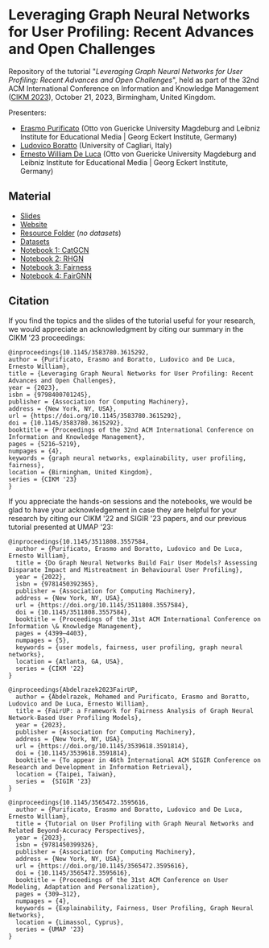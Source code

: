# Leveraging Graph Neural Networks for User Profiling: Recent Advances and Open Challenges

Repository of the tutorial "*Leveraging Graph Neural Networks for User Profiling: Recent Advances and Open Challenges*", held as part of the 32nd ACM International Conference on Information and Knowledge Management ([CIKM 2023](https://uobevents.eventsair.com/cikm2023/)), October 21, 2023, Birmingham, United Kingdom.

Presenters:

* [Erasmo Purificato](https://erasmopurif.com/) (Otto von Guericke University Magdeburg and Leibniz Institute for Educational Media | Georg Eckert Institute, Germany)
* [Ludovico Boratto](https://www.ludovicoboratto.com/) (University of Cagliari, Italy)
* [Ernesto William De Luca](https://ernestodeluca.eu/) (Otto von Guericke University Magdeburg and Leibniz Institute for Educational Media | Georg Eckert Institute, Germany)

## Material

* [Slides](https://www.slideshare.net/ErasmoPurificato2/leveraging-graph-neural-networks-for-user-profiling-recent-advances-and-open-challenges)
* [Website](https://beyondaccuracy-userprofiling.github.io/tutorial-cikm23/)
* [Resource Folder](https://drive.google.com/drive/folders/18Y0rKw_ORvOGcCw0eP6zaDdXRuTRb-Cf?usp=share_link) (*no datasets*)
* [Datasets](http://gofile.me/72h0u/qdRw7y26c)
* [Notebook 1: CatGCN](https://colab.research.google.com/drive/18qsiY8PbEPZIL5T5Bh3E3Yv1DF_yyF3W?usp=sharing)
* [Notebook 2: RHGN](https://colab.research.google.com/drive/18pl3aSwuh0RewcvaL84nYnnOUKtbnSVr?usp=sharing)
* [Notebook 3: Fairness](https://colab.research.google.com/drive/18pTVtbZj4aWiCadK9wwnIkGoLt7o0V8R?usp=sharing)
* [Notebook 4: FairGNN](https://colab.research.google.com/drive/18nLSYCcY_lvFp-6wDIE6wUqfP4tYW7oU?usp=sharing)

<!-- The rest of the material will be released soon. -->

## Citation

If you find the topics and the slides of the tutorial useful for your research, we would appreciate an acknowledgment by citing our summary in the CIKM '23 proceedings:

```
@inproceedings{10.1145/3583780.3615292,
author = {Purificato, Erasmo and Boratto, Ludovico and De Luca, Ernesto William},
title = {Leveraging Graph Neural Networks for User Profiling: Recent Advances and Open Challenges},
year = {2023},
isbn = {9798400701245},
publisher = {Association for Computing Machinery},
address = {New York, NY, USA},
url = {https://doi.org/10.1145/3583780.3615292},
doi = {10.1145/3583780.3615292},
booktitle = {Proceedings of the 32nd ACM International Conference on Information and Knowledge Management},
pages = {5216–5219},
numpages = {4},
keywords = {graph neural networks, explainability, user profiling, fairness},
location = {Birmingham, United Kingdom},
series = {CIKM '23}
}
```

If you appreciate the hands-on sessions and the notebooks, we would be glad to have your acknowledgement in case they are helpful for your research by citing our CIKM '22 and SIGIR '23 papers, and our previous tutorial presented at UMAP '23:

```
@inproceedings{10.1145/3511808.3557584,
  author = {Purificato, Erasmo and Boratto, Ludovico and De Luca, Ernesto William},
  title = {Do Graph Neural Networks Build Fair User Models? Assessing Disparate Impact and Mistreatment in Behavioural User Profiling},
  year = {2022},
  isbn = {9781450392365},
  publisher = {Association for Computing Machinery},
  address = {New York, NY, USA},
  url = {https://doi.org/10.1145/3511808.3557584},
  doi = {10.1145/3511808.3557584},
  booktitle = {Proceedings of the 31st ACM International Conference on Information \& Knowledge Management},
  pages = {4399–4403},
  numpages = {5},
  keywords = {user models, fairness, user profiling, graph neural networks},
  location = {Atlanta, GA, USA},
  series = {CIKM '22}
}
```

```
@inproceedings{Abdelrazek2023FairUP,
  author = {Abdelrazek, Mohamed and Purificato, Erasmo and Boratto, Ludovico and De Luca, Ernesto William},
  title = {FairUP: a Framework for Fairness Analysis of Graph Neural Network-Based User Profiling Models},
  year = {2023},
  publisher = {Association for Computing Machinery},
  address = {New York, NY, USA},
  url = {https://doi.org/10.1145/3539618.3591814},
  doi = {10.1145/3539618.3591814},
  booktitle = {To appear in 46th International ACM SIGIR Conference on Research and Development in Information Retrieval},
  location = {Taipei, Taiwan},
  series =  {SIGIR '23}
}
```

```
@inproceedings{10.1145/3565472.3595616,
  author = {Purificato, Erasmo and Boratto, Ludovico and De Luca, Ernesto William},
  title = {Tutorial on User Profiling with Graph Neural Networks and Related Beyond-Accuracy Perspectives},
  year = {2023},
  isbn = {9781450399326},
  publisher = {Association for Computing Machinery},
  address = {New York, NY, USA},
  url = {https://doi.org/10.1145/3565472.3595616},
  doi = {10.1145/3565472.3595616},
  booktitle = {Proceedings of the 31st ACM Conference on User Modeling, Adaptation and Personalization},
  pages = {309–312},
  numpages = {4},
  keywords = {Explainability, Fairness, User Profiling, Graph Neural Networks},
  location = {Limassol, Cyprus},
  series = {UMAP '23}
}
```